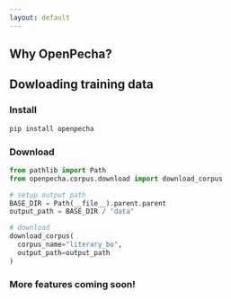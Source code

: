 ```yaml
---
layout: default
---
```


## Why OpenPecha?


## Dowloading training data

### Install

```bash
pip install openpecha
```

### Download
```python
from pathlib import Path
from openpecha.corpus.download import download_corpus

# setup output path
BASE_DIR = Path(__file__).parent.parent
output_path = BASE_DIR / "data"

# download
download_corpus(
  corpus_name="literary_bo",
  output_path=output_path
)
```

### More features coming soon!